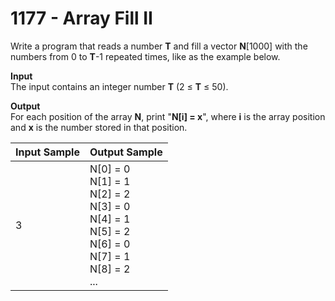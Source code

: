 # 1177 - Array Fill II

Write a program that reads a number **T** and fill a vector **N**[1000] with the numbers from 0 to **T**-1 repeated times, like as the example below.

**Input**<br>
The input contains an integer number **T** (2 ≤ **T** ≤ 50).

**Output**<br>
For each position of the array **N**, print "**N[i] = x**", where **i** is the array position and **x** is the number stored in that position.

| Input Sample | Output Sample                                                                                                                     |
|:-------------|:----------------------------------------------------------------------------------------------------------------------------------|
| 3            | N[0] = 0 <br> N[1] = 1 <br> N[2] = 2 <br> N[3] = 0 <br> N[4] = 1 <br> N[5] = 2 <br> N[6] = 0 <br> N[7] = 1 <br> N[8] = 2 <br> ... |
